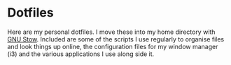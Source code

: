 # Dotfiles

Here are my personal dotfiles. I move these into my home directory with [GNU Stow](https://www.gnu.org/software/stow/). Included are some of the scripts I use regularly to organise files and look things up online, the configuration files for my window manager (i3) and the various applications I use along side it. 